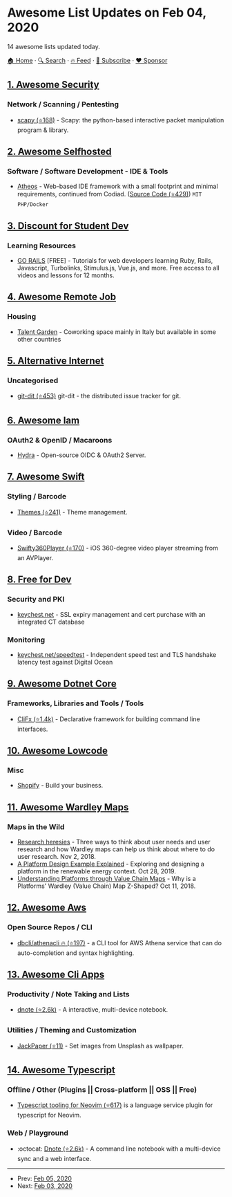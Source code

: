 # Awesome List Updates on Feb 04, 2020

14 awesome lists updated today.

[🏠 Home](/README.md) · [🔍 Search](https://www.trackawesomelist.com/search/) · [🔥 Feed](https://www.trackawesomelist.com/rss.xml) · [📮 Subscribe](https://trackawesomelist.us17.list-manage.com/subscribe?u=d2f0117aa829c83a63ec63c2f&id=36a103854c) · [❤️  Sponsor](https://github.com/sponsors/theowenyoung)



## [1. Awesome Security](/content/sbilly/awesome-security/README.md)

### Network / Scanning / Pentesting

*   [scapy (⭐168)](https://github.com/gpotter2/awesome-scapy) - Scapy: the python-based interactive packet manipulation program & library.

## [2. Awesome Selfhosted](/content/awesome-selfhosted/awesome-selfhosted/README.md)

### Software / Software Development - IDE & Tools

*   [Atheos](https://www.atheos.io) - Web-based IDE framework with a small footprint and minimal requirements, continued from Codiad. ([Source Code (⭐429)](https://github.com/Atheos/Atheos)) `MIT` `PHP/Docker`

## [3. Discount for Student Dev](/content/AchoArnold/discount-for-student-dev/README.md)

### Learning Resources

*   [GO RAILS](https://gorails.com/github-students) \[FREE] - Tutorials for web developers learning Ruby, Rails, Javascript, Turbolinks, Stimulus.js, Vue.js, and more. Free access to all videos and lessons for 12 months.

## [4. Awesome Remote Job](/content/lukasz-madon/awesome-remote-job/README.md)

### Housing

*   [Talent Garden](https://talentgarden.org/coworking/) - Coworking space mainly in Italy but available in some other countries

## [5. Alternative Internet](/content/redecentralize/alternative-internet/README.md)

### Uncategorised

*   [git-dit (⭐453)](https://github.com/neithernut/git-dit) git-dit - the distributed issue tracker for git.

## [6. Awesome Iam](/content/kdeldycke/awesome-iam/README.md)

### OAuth2 & OpenID / Macaroons

*   [Hydra](https://gethydra.sh) - Open-source OIDC & OAuth2 Server.

## [7. Awesome Swift](/content/matteocrippa/awesome-swift/README.md)

### Styling / Barcode

*   [Themes (⭐241)](https://github.com/onmyway133/EasyTheme) - Theme management.

### Video / Barcode

*   [Swifty360Player (⭐170)](https://github.com/abdullahselek/Swifty360Player) - iOS 360-degree video player streaming from an AVPlayer.

## [8. Free for Dev](/content/ripienaar/free-for-dev/README.md)

### Security and PKI

*   [keychest.net](https://keychest.net) - SSL expiry management and cert purchase with an integrated CT database

### Monitoring

*   [keychest.net/speedtest](https://keychest.net/speedtest) - Independent speed test and TLS handshake latency test against Digital Ocean

## [9. Awesome Dotnet Core](/content/thangchung/awesome-dotnet-core/README.md)

### Frameworks, Libraries and Tools / Tools

*   [CliFx (⭐1.4k)](https://github.com/Tyrrrz/CliFx) - Declarative framework for building command line interfaces.

## [10. Awesome Lowcode](/content/antdimot/awesome-lowcode/README.md)

### Misc

*   [Shopify](https://shopify.com/) - Build your business.

## [11. Awesome Wardley Maps](/content/wardley-maps-community/awesome-wardley-maps/README.md)

### Maps in the Wild

*   [Research heresies](https://www.myddelton.co.uk/blog/research-heresies) - Three ways to think about user needs and user research and how Wardley maps can help us think about where to do user research. Nov 2, 2018.
*   [A Platform Design Example Explained](https://stories.platformdesigntoolkit.com/pdt-bootcamp-example-explained-34e08f9dd4b3) - Exploring and designing a platform in the renewable energy context. Oct 28, 2019.
*   [Understanding Platforms through Value Chain Maps](https://stories.platformdesigntoolkit.com/platform-value-chain-z-shape-385f759faffa) - Why is a Platforms' Wardley (Value Chain) Map Z-Shaped? Oct 11, 2018.

## [12. Awesome Aws](/content/donnemartin/awesome-aws/README.md)

### Open Source Repos / CLI

*   [dbcli/athenacli :fire: (⭐197)](https://github.com/dbcli/athenacli) - a CLI tool for AWS Athena service that can do auto-completion and syntax highlighting.

## [13. Awesome Cli Apps](/content/agarrharr/awesome-cli-apps/README.md)

### Productivity / Note Taking and Lists

*   [dnote (⭐2.6k)](https://github.com/dnote/dnote) - A interactive, multi-device notebook.

### Utilities / Theming and Customization

*   [JackPaper (⭐11)](https://github.com/jackel27/jackpaper) - Set images from Unsplash as wallpaper.

## [14. Awesome Typescript](/content/dzharii/awesome-typescript/README.md)

### Offline / Other (Plugins || Cross-platform || OSS || Free)

*   [Typescript tooling for Neovim (⭐617)](https://github.com/mhartington/nvim-typescript) is a language service plugin for typescript for Neovim.

### Web / Playground

*   :octocat: [Dnote (⭐2.6k)](https://github.com/dnote/dnote) - A command line notebook with a multi-device sync and a web interface.

---

- Prev: [Feb 05, 2020](/content/2020/02/05/README.md)
- Next: [Feb 03, 2020](/content/2020/02/03/README.md)